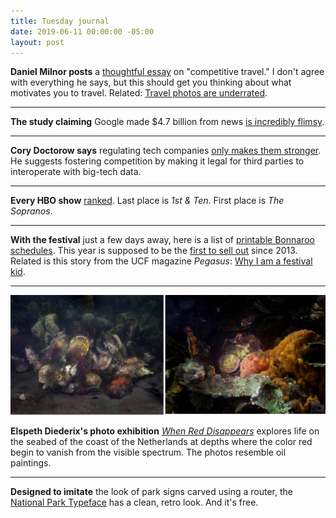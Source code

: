 ```yaml
---
title: Tuesday journal
date: 2019-06-11 00:00:00 -05:00
layout: post
---
```


**Daniel Milnor posts** a [thoughtful essay](http://shifter.media/adventure-competitive-travel/) on "competitive travel." I don't agree with everything he says, but this should get you thinking about what motivates you to travel. Related: [Travel photos are underrated](https://devonzuegel.com/post/travel-photos-are-underrated).

* * *

**The study claiming** Google made $4.7 billion from news [is incredibly flimsy](https://slate.com/business/2019/06/the-study-claiming-google-made-usd4-7-billion-from-news-is-incredibly-flimsy.html).

* * *

**Cory Doctorow says** regulating tech companies [only makes them stronger](https://www.economist.com/open-future/2019/06/06/regulating-big-tech-makes-them-stronger-so-they-need-competition-instead). He suggests fostering competition by making it legal for third parties to interoperate with big-tech data.

* * *

**Every HBO show** [ranked](https://www.vulture.com/article/best-hbo-shows-ever-ranked.html). Last place is _1st & Ten_. First place is _The Sopranos_.

* * *

**With the festival** just a few days away, here is a list of [printable Bonnaroo schedules](https://kenbooth.net/printable-bonnaroo-schedules-for-2019/). This year is supposed to be the [first to sell out](https://www.tennessean.com/story/entertainment/music/bonnaroo/2019/06/10/bonnaroo-2019-sells-out-dramatic-turnaround/1370144001/) since 2013. Related is this story from the UCF magazine _Pegasus_: [Why I am a festival kid](https://www.ucf.edu/pegasus/why-i-am-festival-kid/).

* * *

[![](/assets/images/Untitled-design-90-768x292.png)](https://loeildelaphotographie.com/en/elspeth-diederix-when-red-disappears-bb/)

**Elspeth Diederix's photo exhibition** _[When Red Disappears](https://loeildelaphotographie.com/en/elspeth-diederix-when-red-disappears-bb/)_ explores life on the seabed of the coast of the Netherlands at depths where the color red begin to vanish from the visible spectrum. The photos resemble oil paintings.

* * *

**Designed to imitate** the look of park signs carved using a router, the [National Park Typeface](https://nationalparktypeface.com/) has a clean, retro look. And it's free.
